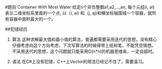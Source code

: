 #题目
Container With Most Water
给定n个非负整数a1,a2,...,an, 每个元组(i, ai)表示二维坐标系里面的一个点, 以（i, ai) 和（j, aj)和横坐标轴围城一个容器，就所有容器中面积最大的一个。


##犯错经历
1. 算法
这种求解最大值和最小值的算法，普遍都需要采用迭代的思想，没有精心仔细考虑向这个方向考虑，下次写算法的时候得带上纸和笔，不能凭空猜想。不采用迭代的思想，这个问题就只能采用O(n*n)的机器思维来，一定会超时。

2. 语法
在C#上没有犯错，C++上Vector的用法已经记不住了，需要温习。



